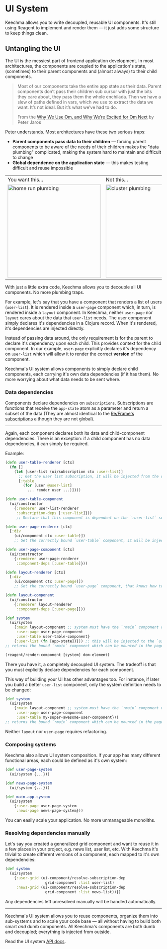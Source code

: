# UI System

Keechma allows you to write decoupled, reusable UI components. It's still using Reagent to implement and render them — it just adds some structure to keep things clean.

## Untangling the UI

The UI is the messiest part of frontend application development. In most architectures, the components are coupled to the application's state, (sometimes) to their parent components and (almost always) to their child components.

>Most of our components take the entire app state as their data. Parent components don’t pass their children sub cursor with just the bits they care about, they pass them the whole enchilada. Then we have a slew of paths defined in vars, which we use to extract the data we want. It’s not ideal. But it’s what we’ve had to do.
>
>From the [Why We Use Om, and Why We’re Excited for Om Next](http://blog.circleci.com/why-we-use-om-and-why-were-excited-for-om-next/) by Peter Jaros

Peter understands. Most architectures have these two serious traps: 

- **Parent components pass data to their children** — forcing parent components to be aware of the needs of their children makes the "data plumbing" complicated, making the system hard to maintain and difficult to change
- **Global dependence on the application state** — this makes testing difficult and reuse impossible

<table>
<tr><td>You want this...</td><td>Not this...</td></tr>
<tr>
<td><img src="http://i.imgur.com/YVxxNUl.jpg" alt="home run plumbing" width=300/></td>
<td><img src="http://www.stephenadams.com/badplumbing/images/badplumbing_16.jpg" alt="cluster plumbing" width=300/></td>
</tr>
</table>

With just a little extra code, Keechma allows you to decouple all UI components. No more plumbing traps. 

For example, let's say that you have a component that renders a list of users (`user-list`). It is rendered inside a `user-page` component which, in turn, is rendered inside a `layout` component. In Keechma, neither `user-page` nor `layout` cares about the data that `user-list` needs. The user component simply declares it's dependencies in a Clojure record. When it's rendered, it's dependencies are injected directly.

Instead of passing data around, the only requirement is for the parent to declare it's dependency upon each child. This provides context for the child component. In our example, `user-page` explicitly declares it's dependency on `user-list` which will allow it to render the correct **version** of the component.

Keechma's UI system allows components to simply declare child components, each carrying it's own data dependencies (if it has them). No more worrying about what data needs to be sent where.

### Data dependencies

Components declare dependencies on `subscriptions`. Subscriptions are functions that receive the `app-state` atom as a parameter and return a subset of the data (They are almost identical to the [Re/Frame's subscriptions](https://github.com/Day8/re-frame#subscribe) although they are not global).

---

Again, each component declares both its data and child-component dependencies. There is an exception: if a child component has no data dependencies, it can simply be required.

Example:

```clojure
(defn user-table-renderer [ctx]
  (fn []
    (let [user-list (ui/subscription ctx :user-list)]
      ;; Get the user list subscription, it will be injected from the outside
      [:table
        (for [user @user-list]
          ... render user ...)])))

(defn user-table-component
  (ui/constructor
    {:renderer user-list-renderer
     :subscription-deps [:user-list]}))
     ;; Declare that this component is dependent on the `:user-list` subscription

(defn user-page-renderer [ctx]
  [:div
    (ui/component ctx :user-table)])
    ;; Get the correctly bound `user-table` component, it will be injected from the outside

(defn user-page-component [ctx]
  (ui/constructor
    {:renderer user-page-renderer
     :component-deps [:user-table]}))

(defn layout-renderer [ctx]
  [:div
    (ui/component ctx :user-page)])
    ;; Get the correctly bound `user-page` component, that knows how to render the user list. It will be injected from the outside

(defn layout-component
  (ui/constructor
    {:renderer layout-renderer
     :component-deps [:user-page]}))

(def system
  (ui/system
    {:main layout-component ;; system must have the `:main` component defined
     :user-page user-page-component
     :user-table user-table-component}
    {:user-list (fn [app-state])})) ;; this will be injected to the `user-table` component as the `:user-list` subscription
;; returns the bound `:main` component which can be mounted in the page

(reagent/render-component [system] dom-element)
```

There you have it, a completely decoupled UI system. The tradeoff is that you must explicitly declare dependencies for each component.

This way of building your UI has other advantages too. For instance, if later you build a better `user-list` component,  only the system definition needs to be changed:

```clojure
(def system
  (ui/system
    {:main layout-component ;; system must have the `:main` component defined
     :user-page user-page-component
     :user-table my-super-awesome-user-component}))
;; returns the bound `:main` component which can be mounted in the page
```

Neither `layout` nor `user-page` requires refactoring.

### Composing systems

Keechma also allows UI system composition. If your app has many different functional areas, each could be defined as it's own system:

```clojure
(def user-page-system
  (ui/system {...}))

(def news-page-system
  (ui/system {...}))

(def main-app-system
  (ui/system
    {:user-page user-page-system
     :news-page news-page-system}))
```

You can easily scale your application. No more unmanageable monoliths.

### Resolving dependencies manually

Let's say you created a generalized grid component and want to reuse it in a few places in your project, e.g. news list, user list, etc. With Keechma it's trivial to create different versions of a component, each mapped to it's own dependencies:

```clojure
(def system
  (ui/system
    {:user-grid (ui-component/resolve-subscription-dep
                  grid-component :list user-list)
     :news-grid (ui-component/resolve-subscription-dep
                  grid-component :list news-list))})
```

Any dependencies left unresolved manually will be handled automatically.

---

Keechma's UI system allows you to reuse components, organize them into sub-systems and to scale your code base — all without having to build both smart _and_ dumb components. All Keechma's components are both dumb and decoupled; everything is injected from outside.

Read the UI system [API docs](api/keechma.ui-component.html).

